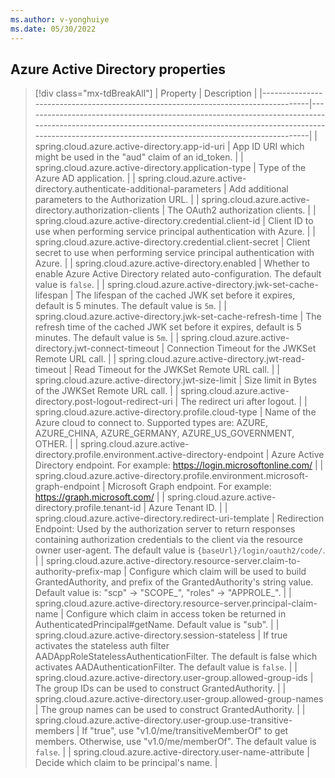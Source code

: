 ```yaml
---
ms.author: v-yonghuiye
ms.date: 05/30/2022
---
```


## Azure Active Directory properties

> [!div class="mx-tdBreakAll"]
> | Property                                                                          | Description                                                                                                                                                                                                           |
> |-----------------------------------------------------------------------------------|-----------------------------------------------------------------------------------------------------------------------------------------------------------------------------------------------------------------------|
> | spring.cloud.azure.active-directory.app-id-uri                                    | App ID URI which might be used in the "aud" claim of an id_token.                                                                                                                                                     |
> | spring.cloud.azure.active-directory.application-type                              | Type of the Azure AD application.                                                                                                                                                                                     |
> | spring.cloud.azure.active-directory.authenticate-additional-parameters            | Add additional parameters to the Authorization URL.                                                                                                                                                                   |
> | spring.cloud.azure.active-directory.authorization-clients                         | The OAuth2 authorization clients.                                                                                                                                                                                     |
> | spring.cloud.azure.active-directory.credential.client-id                          | Client ID to use when performing service principal authentication with Azure.                                                                                                                                         |
> | spring.cloud.azure.active-directory.credential.client-secret                      | Client secret to use when performing service principal authentication with Azure.                                                                                                                                     |
> | spring.cloud.azure.active-directory.enabled                                       | Whether to enable Azure Active Directory related auto-configuration. The default value is `false`.                                                                                                                    |
> | spring.cloud.azure.active-directory.jwk-set-cache-lifespan                        | The lifespan of the cached JWK set before it expires, default is 5 minutes. The default value is `5m`.                                                                                                                |
> | spring.cloud.azure.active-directory.jwk-set-cache-refresh-time                    | The refresh time of the cached JWK set before it expires, default is 5 minutes. The default value is `5m`.                                                                                                            |
> | spring.cloud.azure.active-directory.jwt-connect-timeout                           | Connection Timeout for the JWKSet Remote URL call.                                                                                                                                                                    |
> | spring.cloud.azure.active-directory.jwt-read-timeout                              | Read Timeout for the JWKSet Remote URL call.                                                                                                                                                                          |
> | spring.cloud.azure.active-directory.jwt-size-limit                                | Size limit in Bytes of the JWKSet Remote URL call.                                                                                                                                                                    |
> | spring.cloud.azure.active-directory.post-logout-redirect-uri                      | The redirect uri after logout.                                                                                                                                                                                        |
> | spring.cloud.azure.active-directory.profile.cloud-type                            | Name of the Azure cloud to connect to. Supported types are: AZURE, AZURE_CHINA, AZURE_GERMANY, AZURE_US_GOVERNMENT, OTHER.                                                                                            |
> | spring.cloud.azure.active-directory.profile.environment.active-directory-endpoint | Azure Active Directory endpoint. For example: https://login.microsoftonline.com/                                                                                                                                      |
> | spring.cloud.azure.active-directory.profile.environment.microsoft-graph-endpoint  | Microsoft Graph endpoint. For example: https://graph.microsoft.com/                                                                                                                                                   |
> | spring.cloud.azure.active-directory.profile.tenant-id                             | Azure Tenant ID.                                                                                                                                                                                                      |
> | spring.cloud.azure.active-directory.redirect-uri-template                         | Redirection Endpoint: Used by the authorization server to return responses containing authorization credentials to the client via the resource owner user-agent. The default value is `{baseUrl}/login/oauth2/code/`. |
> | spring.cloud.azure.active-directory.resource-server.claim-to-authority-prefix-map | Configure which claim will be used to build GrantedAuthority, and prefix of the GrantedAuthority's string value. Default value is: "scp" -> "SCOPE_", "roles" -> "APPROLE_".                                          |
> | spring.cloud.azure.active-directory.resource-server.principal-claim-name          | Configure which claim in access token be returned in AuthenticatedPrincipal#getName. Default value is "sub".                                                                                                          |
> | spring.cloud.azure.active-directory.session-stateless                             | If true activates the stateless auth filter AADAppRoleStatelessAuthenticationFilter. The default is false which activates AADAuthenticationFilter. The default value is `false`.                                      |
> | spring.cloud.azure.active-directory.user-group.allowed-group-ids                  | The group IDs can be used to construct GrantedAuthority.                                                                                                                                                              |
> | spring.cloud.azure.active-directory.user-group.allowed-group-names                | The group names can be used to construct GrantedAuthority.                                                                                                                                                            |
> | spring.cloud.azure.active-directory.user-group.use-transitive-members             | If "true", use "v1.0/me/transitiveMemberOf" to get members. Otherwise, use "v1.0/me/memberOf". The default value is `false`.                                                                                          |
> | spring.cloud.azure.active-directory.user-name-attribute                           | Decide which claim to be principal's name.                                                                                                                                                                            |
